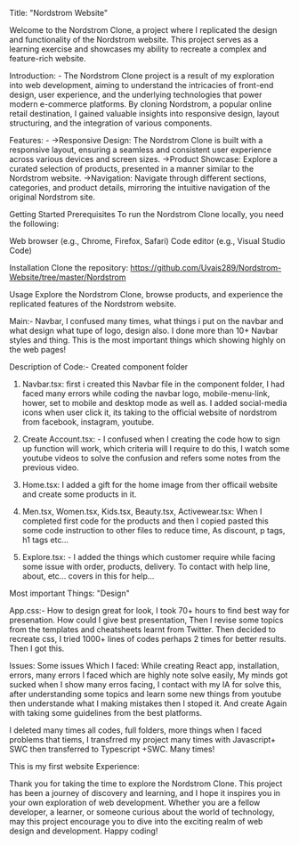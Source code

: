  Title: "Nordstrom Website"

 Welcome to the Nordstrom Clone, a project where I replicated the design and functionality of the Nordstrom website. This project serves as a learning exercise and showcases my ability to recreate a complex and feature-rich website.

Introduction: - The Nordstrom Clone project is a result of my exploration into web development, aiming to understand the intricacies of front-end design, user experience, and the underlying technologies that power modern e-commerce platforms. By cloning Nordstrom, a popular online retail destination, I gained valuable insights into responsive design, layout structuring, and the integration of various components.

Features: -
  ->Responsive Design: The Nordstrom Clone is built with a responsive layout, ensuring a seamless and consistent user experience across various devices and screen sizes.
  ->Product Showcase: Explore a curated selection of products, presented in a manner similar to the Nordstrom website.
  ->Navigation: Navigate through different sections, categories, and product details, mirroring the intuitive navigation of the original Nordstrom site.

Getting Started
Prerequisites
To run the Nordstrom Clone locally, you need the following:

Web browser (e.g., Chrome, Firefox, Safari)
Code editor (e.g., Visual Studio Code)

Installation
Clone the repository:
https://github.com/Uvais289/Nordstrom-Website/tree/master/Nordstrom

Usage
Explore the Nordstrom Clone, browse products, and experience the replicated features of the Nordstrom website.

Main:- Navbar, I confused many times, what things i put on the navbar and what design what tupe of logo, design also. I done more than 10+ Navbar styles and thing. This is the most important things which showing highly on the web pages!

Description of Code:- Created component folder
  1. Navbar.tsx: first i created this Navbar file in the component folder, I had faced many errors while coding the navbar logo, mobile-menu-link, hower, set to mobile and desktop mode as well as. I added social-media icons when user click it, its taking to the official        website of nordstrom from facebook, instagram, youtube.

 2. Create Account.tsx: - I confused when I creating the code how to sign up function will work, which criteria will I require to do this, I watch some youtube videos to solve the confusion and refers some notes from the previous video.

 3. Home.tsx: I added a gift for the home image from ther officail website and create some products in it.

 4. Men.tsx, Women.tsx, Kids.tsx, Beauty.tsx, Activewear.tsx: When I completed first code for the products and then I copied pasted this some code instruction to other files to reduce time, As discount, p tags, h1 tags etc...

 5. Explore.tsx: - I added the things which customer require while facing some issue with order, products, delivery. To contact with help line, about, etc... covers in this for help...

Most important Things: "Design"

  App.css:- How to design great for look, I took 70+ hours to find best way for presenation. How could I give best presentation, Then I revise some topics from the templates and cheatsheets learnt from Twitter. Then decided to recreate css, I tried 1000+ lines of codes             perhaps 2 times for better results. Then I got this.

  Issues: Some issues Which I faced: While creating React app, installation, errors, many errors I faced which are highly note solve easily, My minds got sucked when I show many erros facing, I contact with my IA for solve this, after understanding some topics and                learn some new things from youtube then understande what I making mistakes then I stoped it. And create Again with taking some guidelines from the best platforms.

  I deleted many times all codes, full folders, more things when I faced problems that tiems, I transfrred my project many times with Javascript+ SWC then transferred to Typescript +SWC. Many times!

  This is my first website Experience: 


Thank you for taking the time to explore the Nordstrom Clone. This project has been a journey of discovery and learning, and I hope it inspires you in your own exploration of web development. Whether you are a fellow developer, a learner, or someone curious about the world of technology, may this project encourage you to dive into the exciting realm of web design and development. Happy coding!
